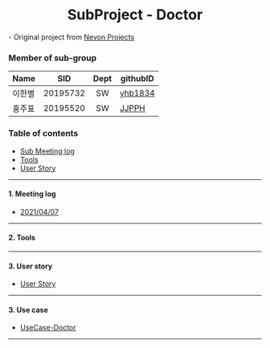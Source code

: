 <h1 align="center"> SubProject - Doctor</h1>

<div align="left">
- Original project from
	<a href="https://nevonprojects.com/smart-health-prediction-using-data-mining/"> Nevon Projects </a>
</div>

### Member of sub-group
|Name|SID|Dept|githubID|
|---|---|:---:|---|
|이한별|20195732|SW|[yhb1834](https://github.com/yhb1834)
|홍주표|20195520|SW|[JJPPH](https://github.com/JJPPH)

### Table of contents
<!-- !toc (minlevel=2 omit="Table of Contents") -->
- [Sub Meeting log](#Meeting-log)
- [Tools](#Tools)
- [User Story](./UserStory.md)
<!-- toc! -->

---
#### 1. Meeting log
- [2021/04/07](./210407.md)

---
#### 2. Tools

---
#### 3. User story
- [User Story](./UserStory.md)
---

#### 3. Use case
- [UseCase-Doctor](./UseCaseDoctor.md)
---
